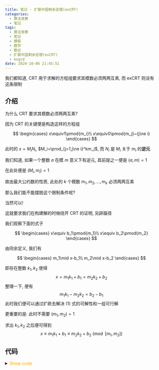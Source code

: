 ```yaml
---
title: 笔记 - 扩展中国剩余定理(exCRT)
categories:
  - 算法竞赛
  - 笔记
tags:
  - 算法竞赛
  - 笔记
  - 模板
  - 数学
  - 数论
  - 扩展中国剩余定理(exCRT)
  - exgcd
date: 2020-10-06 21:45:51
---
```


我们都知道, CRT 用于求解的方程组要求其模数必须两两互素, 而 exCRT 则没有这条限制

<!-- more -->

## 介绍

为什么 CRT 要求其模数必须两两互素?

因为 CRT 的关键便是构造这样的方程组

$$
\begin{cases}
  x\equiv1\pmod{m_i}\\
  x\equiv0\pmod{m_j}~(j\ne i)
\end{cases}
$$

此时的 $x=M_iN_i$, $M_i=\prod_{j=1,j\ne i}^km_j$, 而 $N_i$ 是 $M_i$ 关于 $m_i$ 的**逆元**

我们知道, 如果一个整数 $a$ 在模 $m$ 意义下有逆元, 其前提之一便是 $(a,m)=1$

在此处便是 $(M_i,m_i)=1$

故由最大公约数的性质, 此处的 $k$ 个模数 $m_1,m_2,\dots,m_k$ 必须两两互素

那么我们能不能摆脱这个限制条件呢?

当然可以!

这就要求我们在构建解的时候绕开 CRT 的证明, 另辟蹊径

我们观察下面的式子

$$
\begin{cases}
    x\equiv b_1\pmod{m_1}\\
    x\equiv b_2\pmod{m_2}
\end{cases}
$$

由同余定义, 我们有

$$
\begin{cases}
    m_1\mid x-b_1\\
    m_2\mid x-b_2
\end{cases}
$$

即存在整数 $k_1,k_2$ 使得
$$x=m_1k_1+b_1=m_2k_2+b_2$$
整理一下, 便有
$$m_1k_1-m_2k_2=b_2-b_1\tag{1}$$
此时我们便可以通过扩欧去解决 $(1)$ 式的可解性和一组可行解

更重要的是: 此时不需要 $(m_1,m_2)=1$

求出 $k_1,k_2$ 之后便可得到
$$x\equiv m_1k_1+b_1\equiv m_2k_2+b_2\pmod{[m_1,m_2]}$$

## 代码

<details>
<summary><font color='orange'>Show code</font></summary>

{% include_code lang:cpp excrt/EXCRT.hpp %}

</details>

